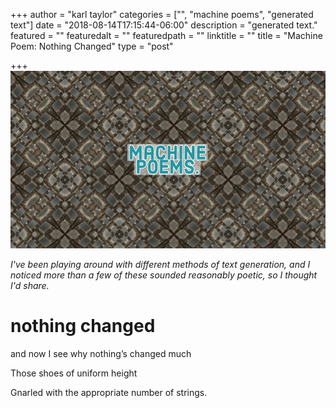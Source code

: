 +++
author = "karl taylor"
categories = ["", "machine poems", "generated text"]
date = "2018-08-14T17:15:44-06:00"
description = "generated text."
featured = ""
featuredalt = ""
featuredpath = ""
linktitle = ""
title = "Machine Poem: Nothing Changed"
type = "post"

+++
![](content/assets/karl-taylor_machine-poems.jpg)

_I've been playing around with different methods of text generation, and I noticed more than a few of these sounded reasonably poetic, so I thought I'd share._ 

# **nothing changed**

and now I see why nothing’s changed much

Those shoes of uniform height

Gnarled with the appropriate number of strings.